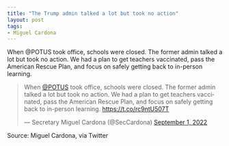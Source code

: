 ```yaml
---
title: "The Trump admin talked a lot but took no action"
layout: post
tags:
- Miguel Cardona
---
```


When @POTUS took office, schools were closed. The former admin talked a lot but took no action. We had a plan to get teachers vaccinated, pass the American Rescue Plan, and focus on safely getting back to in-person learning.

<blockquote class="twitter-tweet"><p lang="en" dir="ltr">When <a href="https://twitter.com/POTUS?ref_src=twsrc%5Etfw">@POTUS</a> took office, schools were closed. The former admin talked a lot but took no action. We had a plan to get teachers vaccinated, pass the American Rescue Plan, and focus on safely getting back to in-person learning. <a href="https://t.co/rc9ntU507T">https://t.co/rc9ntU507T</a></p>&mdash; Secretary Miguel Cardona (@SecCardona) <a href="https://twitter.com/SecCardona/status/1565338637629173760?ref_src=twsrc%5Etfw">September 1, 2022</a></blockquote> <script async src="https://platform.twitter.com/widgets.js" charset="utf-8"></script>

Source: Miguel Cardona, via Twitter
